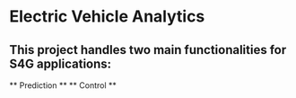 # Electric Vehicle Analytics
## This project handles two main functionalities for S4G applications:

** Prediction **
** Control **
